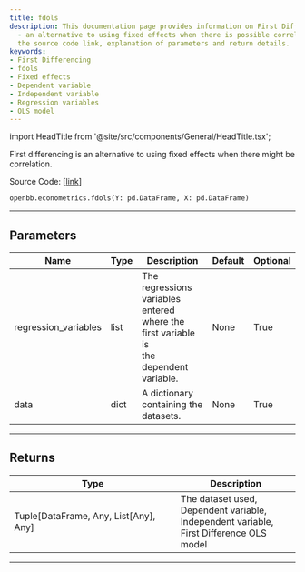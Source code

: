 ```yaml
---
title: fdols
description: This documentation page provides information on First Differencing (fdols)
  - an alternative to using fixed effects when there is possible correlation. It contains
  the source code link, explanation of parameters and return details.
keywords:
- First Differencing
- fdols
- Fixed effects
- Dependent variable
- Independent variable
- Regression variables
- OLS model
---
```


import HeadTitle from '@site/src/components/General/HeadTitle.tsx';

<HeadTitle title="econometrics.fdols - Reference | OpenBB SDK Docs" />

First differencing is an alternative to using fixed effects when there might be correlation.

Source Code: [[link](https://github.com/OpenBB-finance/OpenBBTerminal/tree/main/openbb_terminal/econometrics/regression_model.py#L399)]

```python
openbb.econometrics.fdols(Y: pd.DataFrame, X: pd.DataFrame)
```

---

## Parameters

| Name | Type | Description | Default | Optional |
| ---- | ---- | ----------- | ------- | -------- |
| regression_variables | list | The regressions variables entered where the first variable is<br/>the dependent variable. | None | True |
| data | dict | A dictionary containing the datasets. | None | True |


---

## Returns

| Type | Description |
| ---- | ----------- |
| Tuple[DataFrame, Any, List[Any], Any] | The dataset used,<br/>Dependent variable,<br/>Independent variable,<br/>First Difference OLS model |
---
